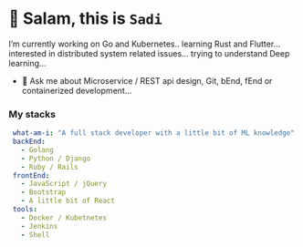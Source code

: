 # 👋 Salam, this is `Sadi` 

 I’m currently working on Go and Kubernetes.. learning Rust and Flutter... interested in distributed system related issues... trying to understand Deep learning...
- 💬 Ask me about Microservice / REST api design, Git, bEnd, fEnd or containerized development...

### My stacks

```yaml
 what-am-i: "A full stack developer with a little bit of ML knowledge"
 backEnd: 
   - Golang
   - Python / Django
   - Ruby / Rails
 frontEnd: 
   - JavaScript / jQuery
   - Bootstrap
   - A little bit of React
 tools:
   - Docker / Kubetnetes
   - Jenkins
   - Shell
```

